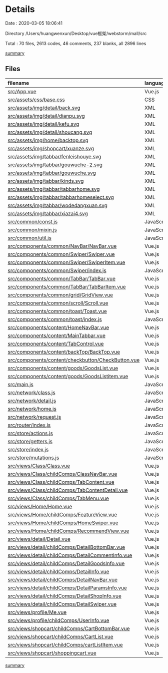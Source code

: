 # Details

Date : 2020-03-05 18:06:41

Directory /Users/huangwenxun/Desktop/vue框架/webstorm/mall/src

Total : 70 files,  2613 codes, 46 comments, 237 blanks, all 2896 lines

[summary](results.md)

## Files
| filename | language | code | comment | blank | total |
| :--- | :--- | ---: | ---: | ---: | ---: |
| [src/App.vue](/src/App.vue) | Vue.js | 20 | 0 | 4 | 24 |
| [src/assets/css/base.css](/src/assets/css/base.css) | CSS | 4 | 0 | 0 | 4 |
| [src/assets/img/detail/back.svg](/src/assets/img/detail/back.svg) | XML | 1 | 0 | 0 | 1 |
| [src/assets/img/detail/dianpu.svg](/src/assets/img/detail/dianpu.svg) | XML | 1 | 0 | 0 | 1 |
| [src/assets/img/detail/kefu.svg](/src/assets/img/detail/kefu.svg) | XML | 1 | 0 | 0 | 1 |
| [src/assets/img/detail/shoucang.svg](/src/assets/img/detail/shoucang.svg) | XML | 1 | 0 | 0 | 1 |
| [src/assets/img/home/backtop.svg](/src/assets/img/home/backtop.svg) | XML | 1 | 0 | 0 | 1 |
| [src/assets/img/shopcart/xuanze.svg](/src/assets/img/shopcart/xuanze.svg) | XML | 1 | 0 | 0 | 1 |
| [src/assets/img/tabbar/fenleishouye.svg](/src/assets/img/tabbar/fenleishouye.svg) | XML | 1 | 0 | 0 | 1 |
| [src/assets/img/tabbar/gouwuche-2.svg](/src/assets/img/tabbar/gouwuche-2.svg) | XML | 1 | 0 | 0 | 1 |
| [src/assets/img/tabbar/gouwuche.svg](/src/assets/img/tabbar/gouwuche.svg) | XML | 1 | 0 | 0 | 1 |
| [src/assets/img/tabbar/kinds.svg](/src/assets/img/tabbar/kinds.svg) | XML | 1 | 0 | 0 | 1 |
| [src/assets/img/tabbar/tabbarhome.svg](/src/assets/img/tabbar/tabbarhome.svg) | XML | 1 | 0 | 0 | 1 |
| [src/assets/img/tabbar/tabbarhomeselect.svg](/src/assets/img/tabbar/tabbarhomeselect.svg) | XML | 1 | 0 | 0 | 1 |
| [src/assets/img/tabbar/wodedangxuan.svg](/src/assets/img/tabbar/wodedangxuan.svg) | XML | 1 | 0 | 0 | 1 |
| [src/assets/img/tabbar/xiazai4.svg](/src/assets/img/tabbar/xiazai4.svg) | XML | 1 | 0 | 0 | 1 |
| [src/common/const.js](/src/common/const.js) | JavaScript | 3 | 0 | 0 | 3 |
| [src/common/mixin.js](/src/common/mixin.js) | JavaScript | 24 | 0 | 1 | 25 |
| [src/common/util.js](/src/common/util.js) | JavaScript | 22 | 0 | 2 | 24 |
| [src/components/common/NavBar/NavBar.vue](/src/components/common/NavBar/NavBar.vue) | Vue.js | 26 | 0 | 3 | 29 |
| [src/components/common/Swiper/Swiper.vue](/src/components/common/Swiper/Swiper.vue) | Vue.js | 156 | 9 | 20 | 185 |
| [src/components/common/Swiper/SwiperItem.vue](/src/components/common/Swiper/SwiperItem.vue) | Vue.js | 19 | 0 | 3 | 22 |
| [src/components/common/Swiper/index.js](/src/components/common/Swiper/index.js) | JavaScript | 5 | 0 | 1 | 6 |
| [src/components/common/TabBar/TabBar.vue](/src/components/common/TabBar/TabBar.vue) | Vue.js | 21 | 0 | 3 | 24 |
| [src/components/common/TabBar/TabBarItem.vue](/src/components/common/TabBar/TabBarItem.vue) | Vue.js | 49 | 0 | 2 | 51 |
| [src/components/common/grid/GridView.vue](/src/components/common/grid/GridView.vue) | Vue.js | 60 | 0 | 5 | 65 |
| [src/components/common/scroll/Scroll.vue](/src/components/common/scroll/Scroll.vue) | Vue.js | 50 | 0 | 7 | 57 |
| [src/components/common/toast/Toast.vue](/src/components/common/toast/Toast.vue) | Vue.js | 42 | 0 | 3 | 45 |
| [src/components/common/toast/index.js](/src/components/common/toast/index.js) | JavaScript | 10 | 5 | 7 | 22 |
| [src/components/content/HomeNavBar.vue](/src/components/content/HomeNavBar.vue) | Vue.js | 26 | 0 | 2 | 28 |
| [src/components/content/MainTabbar.vue](/src/components/content/MainTabbar.vue) | Vue.js | 36 | 0 | 4 | 40 |
| [src/components/content/TabControl.vue](/src/components/content/TabControl.vue) | Vue.js | 48 | 0 | 2 | 50 |
| [src/components/content/backTop/BackTop.vue](/src/components/content/backTop/BackTop.vue) | Vue.js | 22 | 0 | 2 | 24 |
| [src/components/content/checkbutton/CheckButton.vue](/src/components/content/checkbutton/CheckButton.vue) | Vue.js | 8 | 0 | 5 | 13 |
| [src/components/content/goods/GoodsList.vue](/src/components/content/goods/GoodsList.vue) | Vue.js | 30 | 0 | 3 | 33 |
| [src/components/content/goods/GoodsListitem.vue](/src/components/content/goods/GoodsListitem.vue) | Vue.js | 77 | 0 | 2 | 79 |
| [src/main.js](/src/main.js) | JavaScript | 14 | 0 | 6 | 20 |
| [src/network/class.js](/src/network/class.js) | JavaScript | 23 | 0 | 3 | 26 |
| [src/network/detail.js](/src/network/detail.js) | JavaScript | 42 | 0 | 5 | 47 |
| [src/network/home.js](/src/network/home.js) | JavaScript | 15 | 0 | 2 | 17 |
| [src/network/request.js](/src/network/request.js) | JavaScript | 18 | 0 | 4 | 22 |
| [src/router/index.js](/src/router/index.js) | JavaScript | 43 | 0 | 7 | 50 |
| [src/store/actions.js](/src/store/actions.js) | JavaScript | 16 | 0 | 2 | 18 |
| [src/store/getters.js](/src/store/getters.js) | JavaScript | 6 | 0 | 1 | 7 |
| [src/store/index.js](/src/store/index.js) | JavaScript | 16 | 0 | 5 | 21 |
| [src/store/mutations.js](/src/store/mutations.js) | JavaScript | 10 | 0 | 1 | 11 |
| [src/views/Class/Class.vue](/src/views/Class/Class.vue) | Vue.js | 110 | 8 | 14 | 132 |
| [src/views/Class/childComps/ClassNavBar.vue](/src/views/Class/childComps/ClassNavBar.vue) | Vue.js | 25 | 0 | 3 | 28 |
| [src/views/Class/childComps/TabContent.vue](/src/views/Class/childComps/TabContent.vue) | Vue.js | 39 | 0 | 3 | 42 |
| [src/views/Class/childComps/TabContentDetail.vue](/src/views/Class/childComps/TabContentDetail.vue) | Vue.js | 32 | 0 | 3 | 35 |
| [src/views/Class/childComps/TabMenu.vue](/src/views/Class/childComps/TabMenu.vue) | Vue.js | 58 | 0 | 3 | 61 |
| [src/views/Home/Home.vue](/src/views/Home/Home.vue) | Vue.js | 156 | 7 | 20 | 183 |
| [src/views/Home/childComps/FeatureView.vue](/src/views/Home/childComps/FeatureView.vue) | Vue.js | 17 | 0 | 2 | 19 |
| [src/views/Home/childComps/HomeSwiper.vue](/src/views/Home/childComps/HomeSwiper.vue) | Vue.js | 27 | 0 | 2 | 29 |
| [src/views/Home/childComps/RecommendView.vue](/src/views/Home/childComps/RecommendView.vue) | Vue.js | 46 | 0 | 3 | 49 |
| [src/views/detail/Detail.vue](/src/views/detail/Detail.vue) | Vue.js | 179 | 13 | 19 | 211 |
| [src/views/detail/childComps/DetailBottomBar.vue](/src/views/detail/childComps/DetailBottomBar.vue) | Vue.js | 73 | 0 | 3 | 76 |
| [src/views/detail/childComps/DetailCommentInfo.vue](/src/views/detail/childComps/DetailCommentInfo.vue) | Vue.js | 86 | 0 | 3 | 89 |
| [src/views/detail/childComps/DetailGoodsInfo.vue](/src/views/detail/childComps/DetailGoodsInfo.vue) | Vue.js | 107 | 0 | 4 | 111 |
| [src/views/detail/childComps/DetailInfo.vue](/src/views/detail/childComps/DetailInfo.vue) | Vue.js | 35 | 0 | 2 | 37 |
| [src/views/detail/childComps/DetailNavBar.vue](/src/views/detail/childComps/DetailNavBar.vue) | Vue.js | 64 | 0 | 3 | 67 |
| [src/views/detail/childComps/DetailParamsInfo.vue](/src/views/detail/childComps/DetailParamsInfo.vue) | Vue.js | 49 | 0 | 2 | 51 |
| [src/views/detail/childComps/DetailShopInfo.vue](/src/views/detail/childComps/DetailShopInfo.vue) | Vue.js | 114 | 0 | 2 | 116 |
| [src/views/detail/childComps/DetailSwiper.vue](/src/views/detail/childComps/DetailSwiper.vue) | Vue.js | 30 | 0 | 3 | 33 |
| [src/views/profile/Me.vue](/src/views/profile/Me.vue) | Vue.js | 24 | 0 | 4 | 28 |
| [src/views/profile/childComps/UserInfo.vue](/src/views/profile/childComps/UserInfo.vue) | Vue.js | 30 | 0 | 3 | 33 |
| [src/views/shopcart/childComps/CartBottomBar.vue](/src/views/shopcart/childComps/CartBottomBar.vue) | Vue.js | 128 | 0 | 8 | 136 |
| [src/views/shopcart/childComps/CartList.vue](/src/views/shopcart/childComps/CartList.vue) | Vue.js | 36 | 0 | 3 | 39 |
| [src/views/shopcart/childComps/cartListItem.vue](/src/views/shopcart/childComps/cartListItem.vue) | Vue.js | 139 | 4 | 5 | 148 |
| [src/views/shopcart/shoppingcart.vue](/src/views/shopcart/shoppingcart.vue) | Vue.js | 34 | 0 | 3 | 37 |

[summary](results.md)
